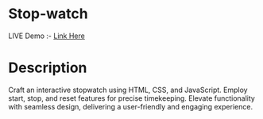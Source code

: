 # Stop-watch
LIVE Demo :- <a href="https://girishsutar229.github.io/Stop-watch/"   target="_blank"> Link Here   </a>

# Description
<p>Craft an interactive stopwatch using HTML, CSS, and JavaScript. Employ start, stop, and reset features for precise timekeeping. Elevate functionality with seamless design, delivering a user-friendly and engaging experience.</p>
